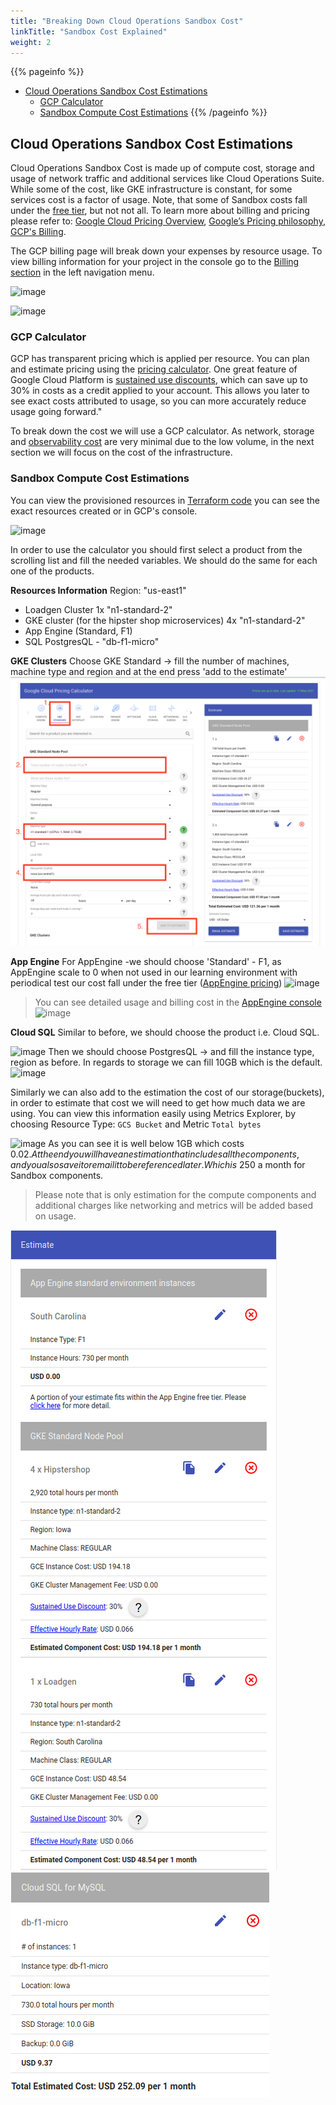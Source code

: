```yaml
---
title: "Breaking Down Cloud Operations Sandbox Cost"
linkTitle: "Sandbox Cost Explained"
weight: 2
---
```

{{% pageinfo %}}
* [Cloud Operations Sandbox Cost Estimations](#Cloud-Operations-Sandbox-Cost-Estimations)
  * [GCP Calculator](#GCP-Calculator)
  * [Sandbox Compute Cost Estimations](#Sandbox-Compute-Cost-Estimations)
{{% /pageinfo %}}
 
## Cloud Operations Sandbox Cost Estimations
Cloud Operations Sandbox Cost is made up of compute cost, storage and usage of network traffic and additional services like Cloud Operations Suite. While some of the cost, like GKE infrastructure is constant, for some services cost is a factor of usage. Note, that some of Sandbox costs fall under the [free tier](https://cloud.google.com/free/docs/gcp-free-tier#free-tier), but not not all.
To learn more about billing and pricing please refer to: [Google Cloud Pricing Overview](https://cloud.google.com/pricing/), [Google’s Pricing philosophy](https://cloud.google.com/pricing/philosophy/), [GCP's Billing](https://cloud.google.com/billing/docs).

The GCP billing page will break down your expenses by resource usage. To view billing information for your project in the console go to the [Billing section](https://console.cloud.google.com/billing) in the left navigation menu.

![image](/docs/images/user-guide/57-billing-menu.png)

![image](/docs/images/user-guide/58-billing-console.png)
 
### GCP Calculator
GCP has transparent pricing which is applied per resource. You can plan and estimate pricing using the [pricing calculator](https://cloud.google.com/products/calculator). One great feature of Google Cloud Platform is [sustained use discounts](https://cloud.google.com/compute/docs/sustained-use-discounts), which can save up to 30% in costs as a credit applied to your account. This allows you later to see exact costs attributed to usage, so you can more accurately reduce usage going forward."

To break down the cost we will use a GCP calculator. As network, storage and [observability cost](https://cloud.google.com/stackdriver/pricing) are very minimal due to the low volume, in the next section we will focus on the cost of the infrastructure. 

### Sandbox Compute Cost Estimations
You can view the provisioned resources in [Terraform code](https://github.com/GoogleCloudPlatform/cloud-ops-sandbox/tree/master/terraform) you can see the exact resources created or in GCP's console.

![image](/docs/images/user-guide/59-resources-console.png)

In order to use the calculator you should first select a product from the scrolling list and fill the needed variables. We should do the same for each one of the products.
 
**Resources Information**
Region: "us-east1" 
- Loadgen Cluster 1x "n1-standard-2" 
- GKE cluster (for the hipster shop microservices) 4x "n1-standard-2"
- App Engine (Standard, F1)
- SQL PostgresQL - "db-f1-micro" 


**GKE Clusters**
Choose GKE Standard -> fill the number of machines, machine type and region and at the end press 'add to the estimate'
![image](/docs/images/user-guide/60-gke-billing.png)

**App Engine**
For AppEngine -we should choose 'Standard' - F1, as AppEngine scale to 0 when not used in our learning environment with periodical test our cost fall under the free tier ([AppEngine pricing](https://cloud.google.com/appengine/pricing)) 
![image](/docs/images/user-guide/61-AppEngine-billing.png)

> You can see detailed usage and billing cost in the [AppEngine console](https://console.cloud.google.com/appengine)
![image](/docs/images/user-guide/66-AppEngine-billing-ui.png)

**Cloud SQL**
Similar to before, we should choose the product i.e. Cloud SQL.

![image](/docs/images/user-guide/67-cloudsql-calc-menu.png)
Then we should choose  PostgresQL -> and fill the instance type, region as before. In regards to storage we can fill 10GB which is the default.
![image](/docs/images/user-guide/62-cloudsql-billing.png)

Similarly we can also add to the estimation the cost of our storage(buckets),  in order to estimate that cost we will need to get how much data we are using.
You can view this information easily using Metrics Explorer, by choosing Resource Type: `GCS Bucket` and Metric `Total bytes`

![image](/docs/images/user-guide/63-storage-metrics.png)
As you can see it is well below 1GB which costs $0.02.
At the end you will have an estimation that includes all the components, and you also save it or email it to be referenced later. Which is ~$250 a month for Sandbox components.

> Please note that is only estimation for the compute components and additional charges like networking and metrics will be added based on usage. 

![image](/docs/images/user-guide/64-cost-est.png)
![image](/docs/images/user-guide/65-cost-est2.png)
